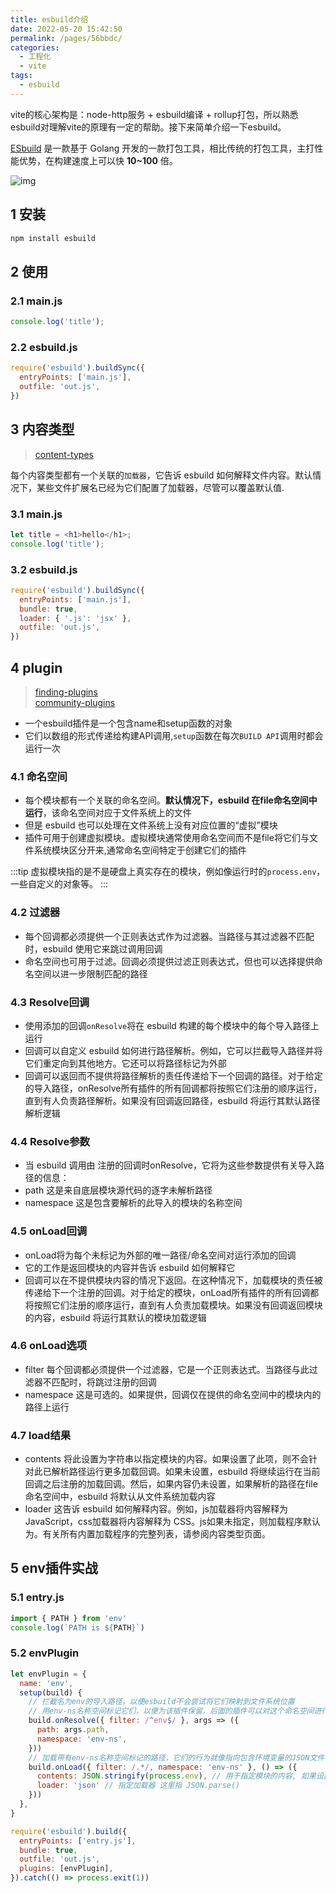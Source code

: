 ```yaml
---
title: esbuild介绍
date: 2022-05-20 15:42:50
permalink: /pages/56bbdc/
categories:
  - 工程化
  - vite
tags:
  - esbuild
---
```


vite的核心架构是：node-http服务 + esbuild编译 + rollup打包，所以熟悉esbuild对理解vite的原理有一定的帮助。接下来简单介绍一下esbuild。

[ESbuild](https://esbuild.github.io/api/) 是一款基于 Golang 开发的一款打包工具，相比传统的打包工具，主打性能优势，在构建速度上可以快 **10~100** 倍。

![img](https://xj-1253772569.file.myqcloud.com/assets/ESbuild_1653147079963.jpeg)

<!-- more -->

## 1 安装

```js
npm install esbuild
```

## 2 使用

### 2.1 main.js

```js
console.log('title');
```

### 2.2 esbuild.js

```js
require('esbuild').buildSync({
  entryPoints: ['main.js'],
  outfile: 'out.js',
})
```

## 3 内容类型

> [content-types](https://esbuild.github.io/content-types/#javascript)  

每个内容类型都有一个关联的`加载器`，它告诉 esbuild 如何解释文件内容。默认情况下，某些文件扩展名已经为它们配置了加载器，尽管可以覆盖默认值.
### 3.1 main.js

```js
let title = <h1>hello</h1>;
console.log('title');
```

### 3.2 esbuild.js

```js
require('esbuild').buildSync({
  entryPoints: ['main.js'],
  bundle: true,
  loader: { '.js': 'jsx' },
  outfile: 'out.js',
})
```

## 4 plugin

> [finding-plugins](https://esbuild.github.io/plugins/#finding-plugins)  
> [community-plugins](https://github.com/esbuild/community-plugins)


- 一个esbuild插件是一个包含name和setup函数的对象
- 它们以数组的形式传递给构建API调用,`setup`函数在每次`BUILD API`调用时都会运行一次

### 4.1 命名空间

- 每个模块都有一个关联的命名空间。**默认情况下，esbuild 在file命名空间中运行**，该命名空间对应于文件系统上的文件
- 但是 esbuild 也可以处理在文件系统上没有对应位置的“虚拟”模块
- 插件可用于创建虚拟模块。虚拟模块通常使用命名空间而不是file将它们与文件系统模块区分开来,通常命名空间特定于创建它们的插件

:::tip
虚拟模块指的是不是硬盘上真实存在的模块，例如像运行时的`process.env`，一些自定义的对象等。
:::

### 4.2 过滤器

- 每个回调都必须提供一个正则表达式作为过滤器。当路径与其过滤器不匹配时，esbuild 使用它来跳过调用回调
- 命名空间也可用于过滤。回调必须提供过滤正则表达式，但也可以选择提供命名空间以进一步限制匹配的路径

### 4.3 Resolve回调

- 使用添加的回调`onResolve`将在 esbuild 构建的每个模块中的每个导入路径上运行
- 回调可以自定义 esbuild 如何进行路径解析。例如，它可以拦截导入路径并将它们重定向到其他地方。它还可以将路径标记为外部
- 回调可以返回而不提供将路径解析的责任传递给下一个回调的路径。对于给定的导入路径，onResolve所有插件的所有回调都将按照它们注册的顺序运行，直到有人负责路径解析。如果没有回调返回路径，esbuild 将运行其默认路径解析逻辑

### 4.4 Resolve参数

- 当 esbuild 调用由 注册的回调时onResolve，它将为这些参数提供有关导入路径的信息：
- path 这是来自底层模块源代码的逐字未解析路径
- namespace 这是包含要解析的此导入的模块的名称空间

### 4.5 onLoad回调

- onLoad将为每个未标记为外部的唯一路径/命名空间对运行添加的回调
- 它的工作是返回模块的内容并告诉 esbuild 如何解释它
- 回调可以在不提供模块内容的情况下返回。在这种情况下，加载模块的责任被传递给下一个注册的回调。对于给定的模块，onLoad所有插件的所有回调都将按照它们注册的顺序运行，直到有人负责加载模块。如果没有回调返回模块的内容，esbuild 将运行其默认的模块加载逻辑

### 4.6 onLoad选项

- filter 每个回调都必须提供一个过滤器，它是一个正则表达式。当路径与此过滤器不匹配时，将跳过注册的回调
- namespace 这是可选的。如果提供，回调仅在提供的命名空间中的模块内的路径上运行

### 4.7 load结果

- contents 将此设置为字符串以指定模块的内容。如果设置了此项，则不会针对此已解析路径运行更多加载回调。如果未设置，esbuild 将继续运行在当前回调之后注册的加载回调。然后，如果内容仍未设置，如果解析的路径在file命名空间中，esbuild 将默认从文件系统加载内容
- loader 这告诉 esbuild 如何解释内容。例如，js加载器将内容解释为 JavaScript，css加载器将内容解释为 CSS。js如果未指定，则加载程序默认为。有关所有内置加载程序的完整列表，请参阅内容类型页面。

## 5 env插件实战

### 5.1 entry.js

```js
import { PATH } from 'env'
console.log(`PATH is ${PATH}`)
```

### 5.2 envPlugin

```js
let envPlugin = {
  name: 'env',
  setup(build) {
    // 拦截名为env的导入路径，以便esbuild不会尝试将它们映射到文件系统位置
    // 用env-ns名称空间标记它们，以便为该插件保留，后面的插件可以对这个命名空间进行处理  esbuild默认的命名空间是 file
    build.onResolve({ filter: /^env$/ }, args => ({
      path: args.path,
      namespace: 'env-ns',
    }))
    // 加载带有env-ns名称空间标记的路径，它们的行为就像指向包含环境变量的JSON文件一样
    build.onLoad({ filter: /.*/, namespace: 'env-ns' }, () => ({
      contents: JSON.stringify(process.env), // 用于指定模块的内容, 如果设置此属性,后面的onLoad钩子和默认读取钩子就不走了
      loader: 'json' // 指定加载器 这里指 JSON.parse()
    }))
  },
}

require('esbuild').build({
  entryPoints: ['entry.js'],
  bundle: true,
  outfile: 'out.js',
  plugins: [envPlugin],
}).catch(() => process.exit(1))
```

